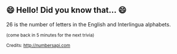 ## 😄 Hello! Did you know that... 😄
26 is the number of letters in the English and Interlingua alphabets.

<sup>(come back in 5 minutes for the next trivia)</sup>


<sup>Credits: http://numbersapi.com</sup>
